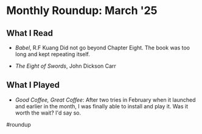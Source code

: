 # Monthly Roundup: March '25

## What I Read

* _Babel_, R.F Kuang
  Did not go beyond Chapter Eight. The book was too long and kept repeating itself.

* _The Eight of Swords_, John Dickson Carr

## What I Played

* _Good Coffee, Great Coffee_: After two tries in February when it launched and earlier in the month, I was finally able to install and play it. Was it worth the wait? I'd say so. 



#roundup
